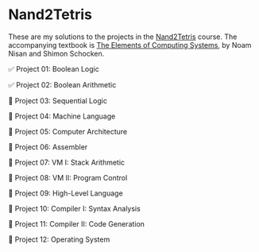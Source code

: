 # Nand2Tetris

These are my solutions to the projects in the [Nand2Tetris](https://www.nand2tetris.org) course. The accompanying textbook is [The Elements of Computing Systems](https://www.nand2tetris.org/book), by Noam Nisan and Shimon Schocken.

:white_check_mark: Project 01: Boolean Logic

:white_check_mark: Project 02: Boolean Arithmetic

:black_square_button: Project 03: Sequential Logic

:black_square_button: Project 04: Machine Language

:black_square_button: Project 05: Computer Architecture

:black_square_button: Project 06: Assembler

:black_square_button: Project 07: VM I: Stack Arithmetic

:black_square_button: Project 08: VM II: Program Control

:black_square_button: Project 09: High-Level Language

:black_square_button: Project 10: Compiler I: Syntax Analysis

:black_square_button: Project 11: Compiler II: Code Generation

:black_square_button: Project 12: Operating System
